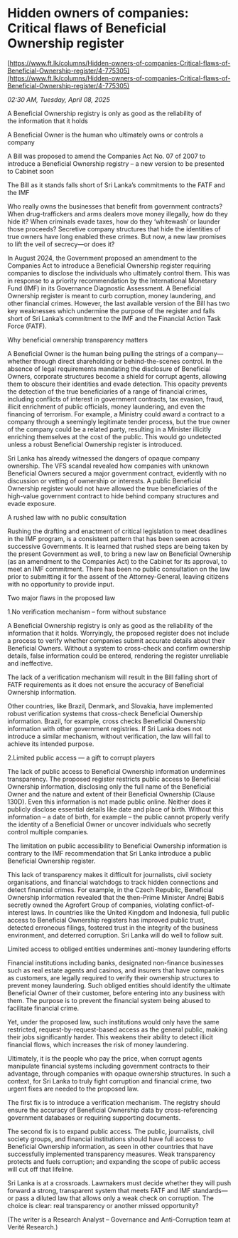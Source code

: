 # Hidden owners of companies: Critical flaws of Beneficial Ownership register

[https://www.ft.lk/columns/Hidden-owners-of-companies-Critical-flaws-of-Beneficial-Ownership-register/4-775305](https://www.ft.lk/columns/Hidden-owners-of-companies-Critical-flaws-of-Beneficial-Ownership-register/4-775305)

*02:30 AM, Tuesday, April 08, 2025*

A Beneficial Ownership registry is only as good as the reliability of the information that it holds

A Beneficial Owner is the human who ultimately owns or controls a company

A Bill was proposed to amend the Companies Act No. 07 of 2007 to introduce a Beneficial Ownership registry – a new version to be presented to Cabinet soon

The Bill as it stands falls short of Sri Lanka’s commitments to the FATF and the IMF

Who really owns the businesses that benefit from government contracts? When drug-traffickers and arms dealers move money illegally, how do they hide it? When criminals evade taxes, how do they ‘whitewash’ or launder those proceeds? Secretive company structures that hide the identities of true owners have long enabled these crimes. But now, a new law promises to lift the veil of secrecy—or does it?

In August 2024, the Government proposed an amendment to the Companies Act to introduce a Beneficial Ownership register requiring companies to disclose the individuals who ultimately control them. This was in response to a priority recommendation by the International Monetary Fund (IMF) in its Governance Diagnostic Assessment. A Beneficial Ownership register is meant to curb corruption, money laundering, and other financial crimes. However, the last available version of the Bill has two key weaknesses which undermine the purpose of the register and falls short of Sri Lanka’s commitment to the IMF and the Financial Action Task Force (FATF).

Why beneficial ownership transparency matters

A Beneficial Owner is the human being pulling the strings of a company—whether through direct shareholding or behind-the-scenes control. In the absence of legal requirements mandating the disclosure of Beneficial Owners, corporate structures become a shield for corrupt agents, allowing them to obscure their identities and evade detection. This opacity prevents the detection of the true beneficiaries of a range of financial crimes, including conflicts of interest in government contracts, tax evasion, fraud, illicit enrichment of public officials, money laundering, and even the financing of terrorism. For example, a Ministry could award a contract to a company through a seemingly legitimate tender process, but the true owner of the company could be a related party, resulting in a Minister illicitly enriching themselves at the cost of the public. This would go undetected unless a robust Beneficial Ownership register is introduced.

Sri Lanka has already witnessed the dangers of opaque company ownership. The VFS scandal revealed how companies with unknown Beneficial Owners secured a major government contract, evidently with no discussion or vetting of ownership or interests. A public Beneficial Ownership register would not have allowed the true beneficiaries of the high-value government contract to hide behind company structures and evade exposure.

A rushed law with no public consultation

Rushing the drafting and enactment of critical legislation to meet deadlines in the IMF program, is a consistent pattern that has been seen across successive Governments. It is learned that rushed steps are being taken by the present Government as well, to bring a new law on Beneficial Ownership (as an amendment to the Companies Act) to the Cabinet for its approval, to meet an IMF commitment. There has been no public consultation on the law prior to submitting it for the assent of the Attorney-General, leaving citizens with no opportunity to provide input.

Two major flaws in the proposed law

1.No verification mechanism – form without substance

A Beneficial Ownership registry is only as good as the reliability of the information that it holds. Worryingly, the proposed register does not include a process to verify whether companies submit accurate details about their Beneficial Owners. Without a system to cross-check and confirm ownership details, false information could be entered, rendering the register unreliable and ineffective.

The lack of a verification mechanism will result in the Bill falling short of FATF requirements as it does not ensure the accuracy of Beneficial Ownership information.

Other countries, like Brazil, Denmark, and Slovakia, have implemented robust verification systems that cross-check Beneficial Ownership information. Brazil, for example, cross checks Beneficial Ownership information with other government registries. If Sri Lanka does not introduce a similar mechanism, without verification, the law will fail to achieve its intended purpose.

2.Limited public access — a gift to corrupt players

The lack of public access to Beneficial Ownership information undermines transparency. The proposed register restricts public access to Beneficial Ownership information, disclosing only the full name of the Beneficial Owner and the nature and extent of their Beneficial Ownership (Clause 130D). Even this information is not made public online. Neither does it publicly disclose essential details like date and place of birth. Without this information – a date of birth, for example – the public cannot properly verify the identity of a Beneficial Owner or uncover individuals who secretly control multiple companies.

The limitation on public accessibility to Beneficial Ownership information is contrary to the IMF recommendation that Sri Lanka introduce a public Beneficial Ownership register.

This lack of transparency makes it difficult for journalists, civil society organisations, and financial watchdogs to track hidden connections and detect financial crimes. For example, in the Czech Republic, Beneficial Ownership information revealed that the then-Prime Minister Andrej Babiš secretly owned the Agrofert Group of companies, violating conflict-of-interest laws. In countries like the United Kingdom and Indonesia, full public access to Beneficial Ownership registers has improved public trust, detected erroneous filings, fostered trust in the integrity of the business environment, and deterred corruption. Sri Lanka will do well to follow suit.

Limited access to obliged entities undermines anti-money laundering efforts

Financial institutions including banks, designated non-finance businesses such as real estate agents and casinos, and insurers that have companies as customers, are legally required to verify their ownership structures to prevent money laundering. Such obliged entities should identify the ultimate Beneficial Owner of their customer, before entering into any business with them. The purpose is to prevent the financial system being abused to facilitate financial crime.

Yet, under the proposed law, such institutions would only have the same restricted, request-by-request-based access as the general public, making their jobs significantly harder. This weakens their ability to detect illicit financial flows, which increases the risk of money laundering.

Ultimately, it is the people who pay the price, when corrupt agents manipulate financial systems including government contracts to their advantage, through companies with opaque ownership structures. In such a context, for Sri Lanka to truly fight corruption and financial crime, two urgent fixes are needed to the proposed law.

The first fix is to introduce a verification mechanism. The registry should ensure the accuracy of Beneficial Ownership data by cross-referencing government databases or requiring supporting documents.

The second fix is to expand public access. The public, journalists, civil society groups, and financial institutions should have full access to Beneficial Ownership information, as seen in other countries that have successfully implemented transparency measures. Weak transparency protects and fuels corruption; and expanding the scope of public access will cut off that lifeline.

Sri Lanka is at a crossroads. Lawmakers must decide whether they will push forward a strong, transparent system that meets FATF and IMF standards—or pass a diluted law that allows only a weak check on corruption. The choice is clear: real transparency or another missed opportunity?

(The writer is a Research Analyst – Governance and Anti-Corruption team at Verité Research.)

